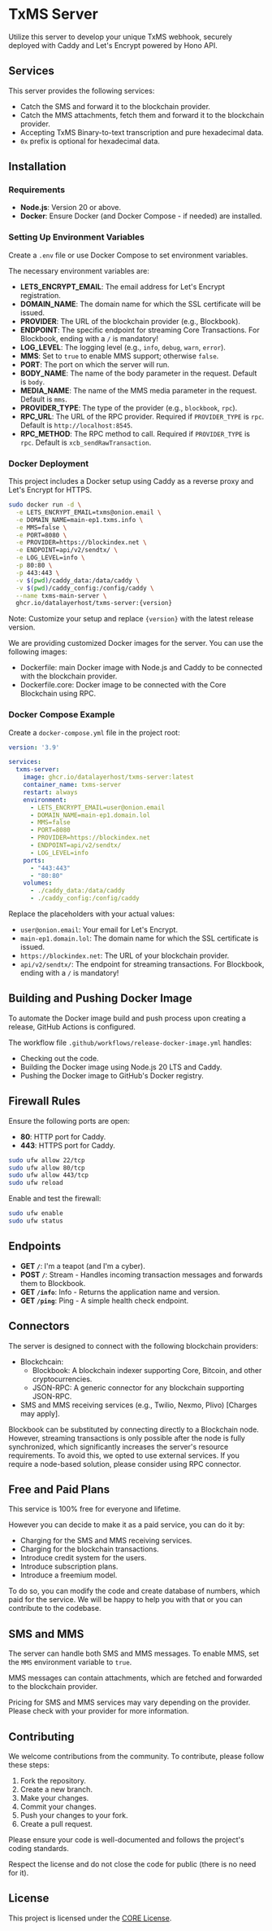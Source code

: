 # TxMS Server

Utilize this server to develop your unique TxMS webhook, securely deployed with Caddy and Let's Encrypt powered by Hono API.

## Services

This server provides the following services:

- Catch the SMS and forward it to the blockchain provider.
- Catch the MMS attachments, fetch them and forward it to the blockchain provider.
- Accepting TxMS Binary-to-text transcription and pure hexadecimal data.
- `0x` prefix is optional for hexadecimal data.

## Installation

### Requirements

- **Node.js**: Version 20 or above.
- **Docker**: Ensure Docker (and Docker Compose - if needed) are installed.

### Setting Up Environment Variables

Create a `.env` file or use Docker Compose to set environment variables.

The necessary environment variables are:

- **LETS_ENCRYPT_EMAIL**: The email address for Let's Encrypt registration.
- **DOMAIN_NAME**: The domain name for which the SSL certificate will be issued.
- **PROVIDER**: The URL of the blockchain provider (e.g., Blockbook).
- **ENDPOINT**: The specific endpoint for streaming Core Transactions. For Blockbook, ending with a `/` is mandatory!
- **LOG_LEVEL**: The logging level (e.g., `info`, `debug`, `warn`, `error`).
- **MMS**: Set to `true` to enable MMS support; otherwise `false`.
- **PORT**: The port on which the server will run.
- **BODY_NAME**: The name of the body parameter in the request. Default is `body`.
- **MEDIA_NAME**: The name of the MMS media parameter in the request. Default is `mms`.
- **PROVIDER_TYPE**: The type of the provider (e.g., `blockbook`, `rpc`).
- **RPC_URL**: The URL of the RPC provider. Required if `PROVIDER_TYPE` is `rpc`. Default is `http://localhost:8545`.
- **RPC_METHOD**: The RPC method to call. Required if `PROVIDER_TYPE` is `rpc`. Default is `xcb_sendRawTransaction`.

### Docker Deployment

This project includes a Docker setup using Caddy as a reverse proxy and Let's Encrypt for HTTPS.

```bash
sudo docker run -d \
  -e LETS_ENCRYPT_EMAIL=txms@onion.email \
  -e DOMAIN_NAME=main-ep1.txms.info \
  -e MMS=false \
  -e PORT=8080 \
  -e PROVIDER=https://blockindex.net \
  -e ENDPOINT=api/v2/sendtx/ \
  -e LOG_LEVEL=info \
  -p 80:80 \
  -p 443:443 \
  -v $(pwd)/caddy_data:/data/caddy \
  -v $(pwd)/caddy_config:/config/caddy \
  --name txms-main-server \
  ghcr.io/datalayerhost/txms-server:{version}
```

Note: Customize your setup and replace `{version}` with the latest release version.

We are providing customized Docker images for the server. You can use the following images:

- Dockerfile: main Docker image with Node.js and Caddy to be connected with the blockchain provider.
- Dockerfile.core: Docker image to be connected with the Core Blockchain using RPC.

### Docker Compose Example

Create a `docker-compose.yml` file in the project root:

```yaml
version: '3.9'

services:
  txms-server:
    image: ghcr.io/datalayerhost/txms-server:latest
    container_name: txms-server
    restart: always
    environment:
      - LETS_ENCRYPT_EMAIL=user@onion.email
      - DOMAIN_NAME=main-ep1.domain.lol
      - MMS=false
      - PORT=8080
      - PROVIDER=https://blockindex.net
      - ENDPOINT=api/v2/sendtx/
      - LOG_LEVEL=info
    ports:
      - "443:443"
      - "80:80"
    volumes:
      - ./caddy_data:/data/caddy
      - ./caddy_config:/config/caddy
```

Replace the placeholders with your actual values:

- `user@onion.email`: Your email for Let's Encrypt.
- `main-ep1.domain.lol`: The domain name for which the SSL certificate is issued.
- `https://blockindex.net`: The URL of your blockchain provider.
- `api/v2/sendtx/`: The endpoint for streaming transactions. For Blockbook, ending with a `/` is mandatory!

## Building and Pushing Docker Image

To automate the Docker image build and push process upon creating a release, GitHub Actions is configured.

The workflow file `.github/workflows/release-docker-image.yml` handles:

- Checking out the code.
- Building the Docker image using Node.js 20 LTS and Caddy.
- Pushing the Docker image to GitHub's Docker registry.

## Firewall Rules

Ensure the following ports are open:

- **80**: HTTP port for Caddy.
- **443**: HTTPS port for Caddy.

```bash
sudo ufw allow 22/tcp
sudo ufw allow 80/tcp
sudo ufw allow 443/tcp
sudo ufw reload
```

Enable and test the firewall:

```bash
sudo ufw enable
sudo ufw status
```

## Endpoints

- **GET `/`**: I'm a teapot (and I'm a cyber).
- **POST `/`**: Stream - Handles incoming transaction messages and forwards them to Blockbook.
- **GET `/info`**: Info - Returns the application name and version.
- **GET `/ping`**: Ping - A simple health check endpoint.

## Connectors

The server is designed to connect with the following blockchain providers:

- Blockchcain:
  - Blockbook: A blockchain indexer supporting Core, Bitcoin, and other cryptocurrencies.
  - JSON-RPC: A generic connector for any blockchain supporting JSON-RPC.
- SMS and MMS receiving services (e.g., Twilio, Nexmo, Plivo) [Charges may apply].

Blockbook can be substituted by connecting directly to a Blockchain node. However, streaming transactions is only possible after the node is fully synchronized, which significantly increases the server's resource requirements. To avoid this, we opted to use external services. If you require a node-based solution, please consider using RPC connector.

## Free and Paid Plans

This service is 100% free for everyone and lifetime.

However you can decide to make it as a paid service, you can do it by:

- Charging for the SMS and MMS receiving services.
- Charging for the blockchain transactions.
- Introduce credit system for the users.
- Introduce subscription plans.
- Introduce a freemium model.

To do so, you can modify the code and create database of numbers, which paid for the service. We will be happy to help you with that or you can contribute to the codebase.

## SMS and MMS

The server can handle both SMS and MMS messages. To enable MMS, set the `MMS` environment variable to `true`.

MMS messages can contain attachments, which are fetched and forwarded to the blockchain provider.

Pricing for SMS and MMS services may vary depending on the provider. Please check with your provider for more information.

## Contributing

We welcome contributions from the community. To contribute, please follow these steps:

1. Fork the repository.
2. Create a new branch.
3. Make your changes.
4. Commit your changes.
5. Push your changes to your fork.
6. Create a pull request.

Please ensure your code is well-documented and follows the project's coding standards.

Respect the license and do not close the code for public (there is no need for it).

## License

This project is licensed under the [CORE License](LICENSE).
